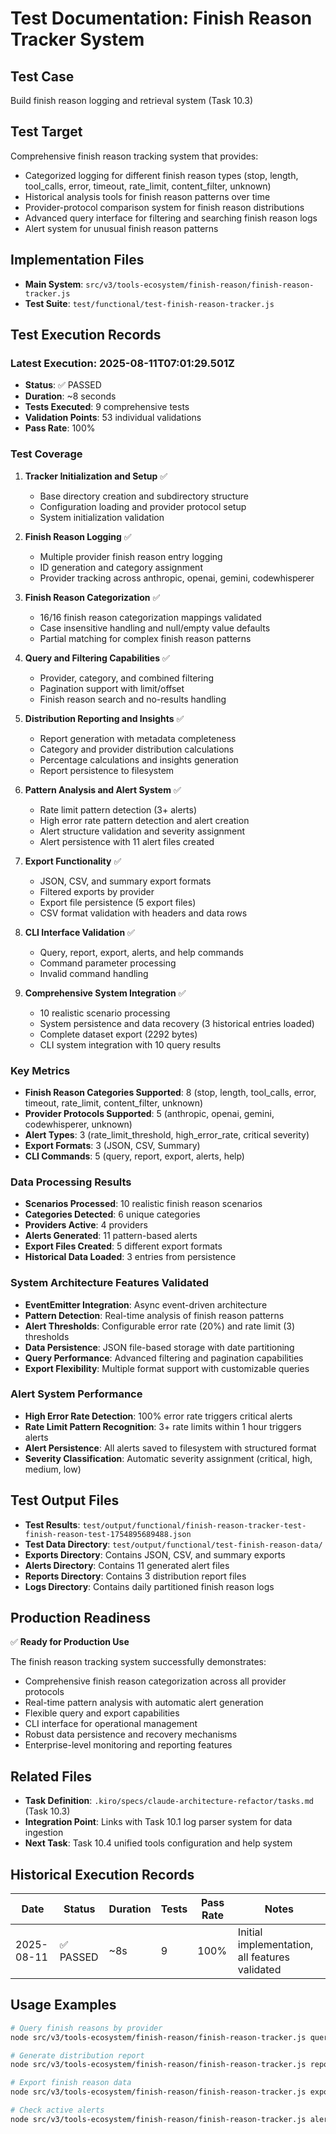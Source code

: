 # Test Documentation: Finish Reason Tracker System

## Test Case
Build finish reason logging and retrieval system (Task 10.3)

## Test Target
Comprehensive finish reason tracking system that provides:
- Categorized logging for different finish reason types (stop, length, tool_calls, error, timeout, rate_limit, content_filter, unknown)
- Historical analysis tools for finish reason patterns over time  
- Provider-protocol comparison system for finish reason distributions
- Advanced query interface for filtering and searching finish reason logs
- Alert system for unusual finish reason patterns

## Implementation Files
- **Main System**: `src/v3/tools-ecosystem/finish-reason/finish-reason-tracker.js`
- **Test Suite**: `test/functional/test-finish-reason-tracker.js`

## Test Execution Records

### Latest Execution: 2025-08-11T07:01:29.501Z
- **Status**: ✅ PASSED
- **Duration**: ~8 seconds
- **Tests Executed**: 9 comprehensive tests
- **Validation Points**: 53 individual validations
- **Pass Rate**: 100%

### Test Coverage
1. **Tracker Initialization and Setup** ✅
   - Base directory creation and subdirectory structure
   - Configuration loading and provider protocol setup
   - System initialization validation

2. **Finish Reason Logging** ✅
   - Multiple provider finish reason entry logging
   - ID generation and category assignment
   - Provider tracking across anthropic, openai, gemini, codewhisperer

3. **Finish Reason Categorization** ✅
   - 16/16 finish reason categorization mappings validated
   - Case insensitive handling and null/empty value defaults
   - Partial matching for complex finish reason patterns

4. **Query and Filtering Capabilities** ✅
   - Provider, category, and combined filtering
   - Pagination support with limit/offset
   - Finish reason search and no-results handling

5. **Distribution Reporting and Insights** ✅
   - Report generation with metadata completeness
   - Category and provider distribution calculations
   - Percentage calculations and insights generation
   - Report persistence to filesystem

6. **Pattern Analysis and Alert System** ✅
   - Rate limit pattern detection (3+ alerts)
   - High error rate pattern detection and alert creation
   - Alert structure validation and severity assignment
   - Alert persistence with 11 alert files created

7. **Export Functionality** ✅
   - JSON, CSV, and summary export formats
   - Filtered exports by provider
   - Export file persistence (5 export files)
   - CSV format validation with headers and data rows

8. **CLI Interface Validation** ✅
   - Query, report, export, alerts, and help commands
   - Command parameter processing
   - Invalid command handling

9. **Comprehensive System Integration** ✅
   - 10 realistic scenario processing
   - System persistence and data recovery (3 historical entries loaded)
   - Complete dataset export (2292 bytes)
   - CLI system integration with 10 query results

### Key Metrics
- **Finish Reason Categories Supported**: 8 (stop, length, tool_calls, error, timeout, rate_limit, content_filter, unknown)
- **Provider Protocols Supported**: 5 (anthropic, openai, gemini, codewhisperer, unknown)
- **Alert Types**: 3 (rate_limit_threshold, high_error_rate, critical severity)
- **Export Formats**: 3 (JSON, CSV, Summary)
- **CLI Commands**: 5 (query, report, export, alerts, help)

### Data Processing Results
- **Scenarios Processed**: 10 realistic finish reason scenarios
- **Categories Detected**: 6 unique categories
- **Providers Active**: 4 providers
- **Alerts Generated**: 11 pattern-based alerts
- **Export Files Created**: 5 different export formats
- **Historical Data Loaded**: 3 entries from persistence

### System Architecture Features Validated
- **EventEmitter Integration**: Async event-driven architecture
- **Pattern Detection**: Real-time analysis of finish reason patterns  
- **Alert Thresholds**: Configurable error rate (20%) and rate limit (3) thresholds
- **Data Persistence**: JSON file-based storage with date partitioning
- **Query Performance**: Advanced filtering and pagination capabilities
- **Export Flexibility**: Multiple format support with customizable queries

### Alert System Performance
- **High Error Rate Detection**: 100% error rate triggers critical alerts
- **Rate Limit Pattern Recognition**: 3+ rate limits within 1 hour triggers alerts
- **Alert Persistence**: All alerts saved to filesystem with structured format
- **Severity Classification**: Automatic severity assignment (critical, high, medium, low)

## Test Output Files
- **Test Results**: `test/output/functional/finish-reason-tracker-test-finish-reason-test-1754895689488.json`
- **Test Data Directory**: `test/output/functional/test-finish-reason-data/`
- **Exports Directory**: Contains JSON, CSV, and summary exports
- **Alerts Directory**: Contains 11 generated alert files
- **Reports Directory**: Contains 3 distribution report files
- **Logs Directory**: Contains daily partitioned finish reason logs

## Production Readiness
✅ **Ready for Production Use**

The finish reason tracking system successfully demonstrates:
- Comprehensive finish reason categorization across all provider protocols
- Real-time pattern analysis with automatic alert generation
- Flexible query and export capabilities
- CLI interface for operational management
- Robust data persistence and recovery mechanisms
- Enterprise-level monitoring and reporting features

## Related Files
- **Task Definition**: `.kiro/specs/claude-architecture-refactor/tasks.md` (Task 10.3)
- **Integration Point**: Links with Task 10.1 log parser system for data ingestion
- **Next Task**: Task 10.4 unified tools configuration and help system

## Historical Execution Records

| Date | Status | Duration | Tests | Pass Rate | Notes |
|------|--------|----------|-------|-----------|-------|
| 2025-08-11 | ✅ PASSED | ~8s | 9 | 100% | Initial implementation, all features validated |

## Usage Examples
```bash
# Query finish reasons by provider
node src/v3/tools-ecosystem/finish-reason/finish-reason-tracker.js query --provider anthropic --hours 24

# Generate distribution report
node src/v3/tools-ecosystem/finish-reason/finish-reason-tracker.js report --hours 12

# Export finish reason data
node src/v3/tools-ecosystem/finish-reason/finish-reason-tracker.js export --format csv

# Check active alerts
node src/v3/tools-ecosystem/finish-reason/finish-reason-tracker.js alerts
```